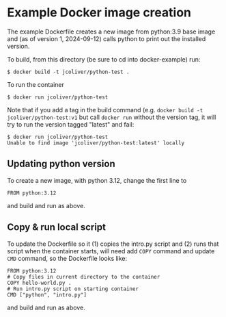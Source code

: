 # Example Docker image creation

The example Dockerfile creates a new image from python:3.9 base image and (as
of version 1, 2024-09-12) calls python to print out the installed version.

To build, from this directory (be sure to cd into docker-example) run:

`$ docker build -t jcoliver/python-test .`

To run the container

`$ docker run jcoliver/python-test`

Note that if you add a tag in the build command (e.g. 
`docker build -t jcoliver/python-test:v1` but call `docker run` without 
the version tag, it will try to run the version tagged "latest" and fail:

```
$ docker run jcoliver/python-test
Unable to find image 'jcoliver/python-test:latest' locally
```

## Updating python version

To create a new image, with python 3.12, change the first line to

`FROM python:3.12`

and build and run as above.

## Copy & run local script

To update the Dockerfile so it (1) copies the intro.py script and (2) runs that 
script when the container starts, will need add `COPY` command and update `CMD` 
command, so the Dockerfile looks like:

```
FROM python:3.12
# Copy files in current directory to the container
COPY hello-world.py .
# Run intro.py script on starting container
CMD ["python", "intro.py"]
```

and build and run as above.
